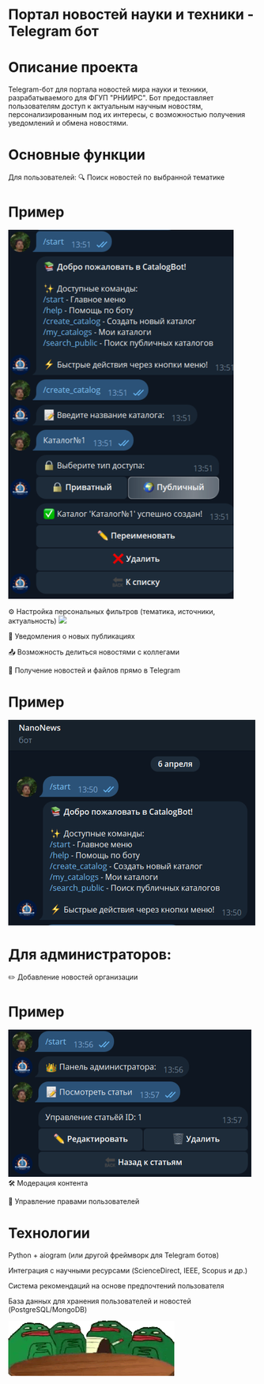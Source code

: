 # Портал новостей науки и техники - Telegram бот
# Описание проекта
Telegram-бот для портала новостей мира науки и техники, разрабатываемого для ФГУП "РНИИРС". Бот предоставляет пользователям доступ к актуальным научным новостям, персонализированным под их интересы, с возможностью получения уведомлений и обмена новостями.

# Основные функции
Для пользователей:
🔍 Поиск новостей по выбранной тематике

# Пример
![](readme_file/2025-04-06_13-52-02.png)

⚙️ Настройка персональных фильтров (тематика, источники, актуальность)
![](readme_file/)

🔔 Уведомления о новых публикациях

📤 Возможность делиться новостями с коллегами

🤖 Получение новостей и файлов прямо в Telegram
# Пример
![](readme_file/2025-04-06_13-55-05.png)
# Для администраторов:
✏️ Добавление новостей организации
# Пример
![](readme_file/2025-04-06_13-57-11.png)
🛠 Модерация контента

👥 Управление правами пользователей

# Технологии
Python + aiogram (или другой фреймворк для Telegram ботов)

Интеграция с научными ресурсами (ScienceDirect, IEEE, Scopus и др.)

Система рекомендаций на основе предпочтений пользователя

База данных для хранения пользователей и новостей (PostgreSQL/MongoDB)

![](readme_file/3x.gif)